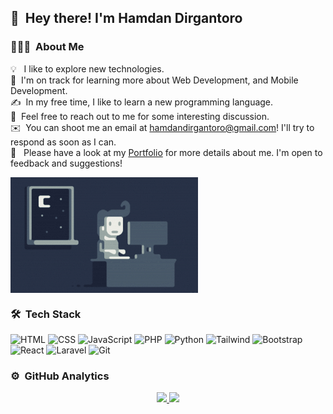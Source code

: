 ## 👋 &nbsp;Hey there! I'm Hamdan Dirgantoro

### 👨🏻‍💻 &nbsp;About Me

💡 &nbsp; I like to explore new technologies.\
🌱 &nbsp;I'm on track for learning more about Web Development, and Mobile Development.\
✍️ &nbsp;In my free time, I like to learn a new programming language.\
💬 &nbsp;Feel free to reach out to me for some interesting discussion.\
✉️ &nbsp;You can shoot me an email at hamdandirgantoro@gmail.com! I'll try to respond as soon as I can.\
📄 &nbsp; Please have a look at my [Portfolio]() for more details about me. I'm open to feedback and suggestions!

<img alt="Night Coding" src="https://raw.githubusercontent.com/AVS1508/AVS1508/master/assets/Night-Coding.gif" align="center"/>

### 🛠 &nbsp;Tech Stack
![HTML](https://img.shields.io/badge/-HTML-05122A?style=flat&logo=HTML5)
![CSS](https://img.shields.io/badge/-CSS-05122A?style=flat&logo=CSS3&logoColor=1572B6)
![JavaScript](https://img.shields.io/badge/-JavaScript-05122A?style=flat&logo=javascript)
![PHP](https://img.shields.io/badge/-PHP-05122A?style=flat&logo=php)
![Python](https://img.shields.io/badge/python-3670A0?style=flat&logo=python&logoColor=ffdd54)
![Tailwind](https://img.shields.io/badge/-Tailwind-05122A?style=flat&logo=tailwindcss)
![Bootstrap](https://img.shields.io/badge/-Bootstrap-05122A?style=flat&logo=bootstrap&logoColor=563D7C)
![React](https://img.shields.io/badge/-React-05122A?style=flat&logo=react)
![Laravel](https://img.shields.io/badge/-Laravel-05122A?style=flat&logo=laravel)
![Git](https://img.shields.io/badge/-Git-05122A?style=flat&logo=git)

### ⚙️ &nbsp;GitHub Analytics

<p align="center">
<a href="https://github.com/hamdandirgantoro">
  <img height="180em" src="https://github-readme-stats-eight-theta.vercel.app/api?username=hamdandirgantoro&show_icons=true&theme=algolia&include_all_commits=true&count_private=true"/>
  <img height="180em" src="https://github-readme-stats-eight-theta.vercel.app/api/top-langs/?username=kresna1174&layout=compact&langs_count=8&theme=algolia"/>
</a>
</p> 

